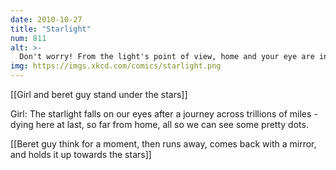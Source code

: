 ```yaml
---
date: 2010-10-27
title: "Starlight"
num: 811
alt: >-
  Don't worry! From the light's point of view, home and your eye are in the same place, and the journey takes no time at all! Relativity saves the day again.
img: https://imgs.xkcd.com/comics/starlight.png
---
```

[[Girl and beret guy stand under the stars]]

Girl: The starlight falls on our eyes after a journey across trillions of miles - dying here at last, so far from home, all so we can see some pretty dots.

[[Beret guy think for a moment, then runs away, comes back with a mirror, and holds it up towards the stars]]


